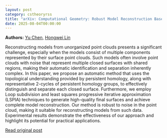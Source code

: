 ```yaml
---
layout: post
category: cstheoryrss
title: "arXiv: Computational Geometry: Robust Model Reconstruction Based on the Topological Understanding of"
date: 2025-08-04T00:00:00
---
```


**Authors:** [Yu Chen](https://dblp.uni-trier.de/search?q=Yu+Chen), [Hongwei Lin](https://dblp.uni-trier.de/search?q=Hongwei+Lin)

Reconstructing models from unorganized point clouds presents a significant
challenge, especially when the models consist of multiple components
represented by their surface point clouds. Such models often involve point
clouds with noise that represent multiple closed surfaces with shared regions,
making their automatic identification and separation inherently complex. In
this paper, we propose an automatic method that uses the topological
understanding provided by persistent homology, along with representative
2-cycles of persistent homology groups, to effectively distinguish and separate
each closed surface. Furthermore, we employ Loop subdivision and least squares
progressive iterative approximation (LSPIA) techniques to generate high-quality
final surfaces and achieve complete model reconstruction. Our method is robust
to noise in the point cloud, making it suitable for reconstructing models from
such data. Experimental results demonstrate the effectiveness of our approach
and highlight its potential for practical applications.

[Read original post](http://arxiv.org/abs/2508.00251v1)
